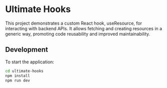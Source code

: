 # Ultimate Hooks

This project demonstrates a custom React hook, useResource, for interacting with backend APIs. It allows fetching and creating resources in a generic way, promoting code reusability and improved maintainability.

## Development

To start the application:

```bash
cd ultimate-hooks
npm install
npm run dev
```
